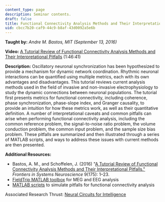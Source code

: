 ```yaml
---
content_type: page
description: Seminar contents.
draft: false
title: Functional Connectivity Analysis Methods and Their Interpretational Pitfalls
uid: cbcc7b20-caf9-44c9-b8af-43d0092a5e6b
---
```

**Taught by:** *Andre M. Bastos, MIT (September 13, 2016)*

**Video:** [A Tutorial Review of Functional Connectivity Analysis Methods and Their Interpretational Pitfalls](https://youtu.be/i3NpKY5tcQA) (1:46:41)

**Description:** Oscillatory neuronal synchronization has been hypothesized to provide a mechanism for dynamic network coordination. Rhythmic neuronal interactions can be quantified using multiple metrics, each with its own advantages and disadvantages. This tutorial reviews current analysis methods used in the field of invasive and non-invasive electrophysiology to study the dynamic connections between neuronal populations. The tutorial first presents metrics for functional connectivity, including coherence, phase synchronization, phase-slope index, and Granger causality, to provide an intuition for how these metrics work, as well as their quantitative definition. A number of interpretational caveats and common pitfalls can arise when performing functional connectivity analysis, including the common reference problem, the signal-to-noise ratio problem, the volume conduction problem, the common input problem, and the sample size bias problem. These pitfalls are summarized and then illustrated through a series of MATLAB scripts, and ways to address these issues with current methods are then presented.

**Additional Resources:**

- Bastos, A. M., and Schoffelen, J. (2016) "[A Tutorial Review of Functional Connectivity Analysis Methods and Their Interpretational Pitfalls."](https://www.ncbi.nlm.nih.gov/pmc/articles/PMC4705224/pdf/fnsys-09-00175.pdf) *Frontiers in Systems Neuroscience* 9(175): 1–23.
- [FieldTrip MATLAB toolbox](http://www.fieldtriptoolbox.org/download) for MEG and EEG analysis
- [MATLAB scripts](https://cbmm.mit.edu/sites/default/files/learning-hub/BastoSimulations.zip) to simulate pitfalls for functional connectivity analysis

Associated Research Thrust: [Neural Circuits for Intelligence](https://cbmm.mit.edu/research/neural-circuits-intelligence)